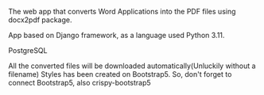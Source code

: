 The web app that converts Word Applications into the PDF files using docx2pdf package.

App based on Django framework, as a language used Python 3.11.

PostgreSQL

All the converted files will be downloaded automatically(Unluckily without a filename)
Styles has been created on Bootstrap5. So, don't forget to connect Bootstrap5, also crispy-bootstrap5


